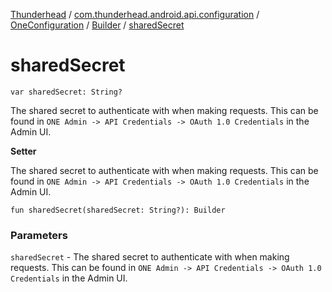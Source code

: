[Thunderhead](../../../index.md) / [com.thunderhead.android.api.configuration](../../index.md) / [OneConfiguration](../index.md) / [Builder](index.md) / [sharedSecret](./shared-secret.md)

# sharedSecret

`var sharedSecret: String?`

The shared secret to authenticate with when making requests.
This can be found in `ONE Admin -> API Credentials -> OAuth 1.0 Credentials` in the Admin UI.

**Setter**

The shared secret to authenticate with when making requests.
This can be found in `ONE Admin -> API Credentials -> OAuth 1.0 Credentials` in the Admin UI.

`fun sharedSecret(sharedSecret: String?): Builder`

### Parameters

`sharedSecret` - The shared secret to authenticate with when making requests.
This can be found in `ONE Admin -> API Credentials -> OAuth 1.0 Credentials` in the Admin UI.